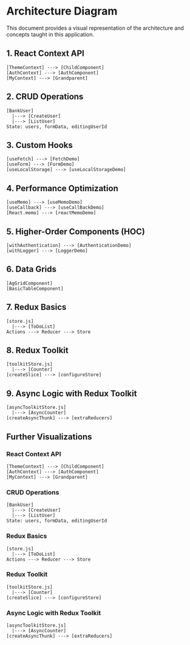 # Architecture Diagram

This document provides a visual representation of the architecture and concepts taught in this application.

## 1. React Context API
```
[ThemeContext] ---> [ChildComponent]
[AuthContext] ---> [AuthComponent]
[MyContext] ---> [Grandparent]
```

## 2. CRUD Operations
```
[BankUser]
  |---> [CreateUser]
  |---> [ListUser]
State: users, formData, editingUserId
```

## 3. Custom Hooks
```
[useFetch] ---> [FetchDemo]
[useForm] ---> [FormDemo]
[useLocalStorage] ---> [useLocalStorageDemo]
```

## 4. Performance Optimization
```
[useMemo] ---> [useMemoDemo]
[useCallback] ---> [useCallBackDemo]
[React.memo] ---> [reactMemoDemo]
```

## 5. Higher-Order Components (HOC)
```
[withAuthentication] ---> [AuthenticationDemo]
[withLogger] ---> [LoggerDemo]
```

## 6. Data Grids
```
[AgGridComponent]
[BasicTableComponent]
```

## 7. Redux Basics
```
[store.js]
  |---> [ToDoList]
Actions ---> Reducer ---> Store
```

## 8. Redux Toolkit
```
[toolkitStore.js]
  |---> [Counter]
[createSlice] ---> [configureStore]
```

## 9. Async Logic with Redux Toolkit
```
[asyncToolkitStore.js]
  |---> [AsyncCounter]
[createAsyncThunk] ---> [extraReducers]
```

## Further Visualizations

### React Context API
```
[ThemeContext] ---> [ChildComponent]
[AuthContext] ---> [AuthComponent]
[MyContext] ---> [Grandparent]
```

### CRUD Operations
```
[BankUser]
  |---> [CreateUser]
  |---> [ListUser]
State: users, formData, editingUserId
```

### Redux Basics
```
[store.js]
  |---> [ToDoList]
Actions ---> Reducer ---> Store
```

### Redux Toolkit
```
[toolkitStore.js]
  |---> [Counter]
[createSlice] ---> [configureStore]
```

### Async Logic with Redux Toolkit
```
[asyncToolkitStore.js]
  |---> [AsyncCounter]
[createAsyncThunk] ---> [extraReducers]
```
